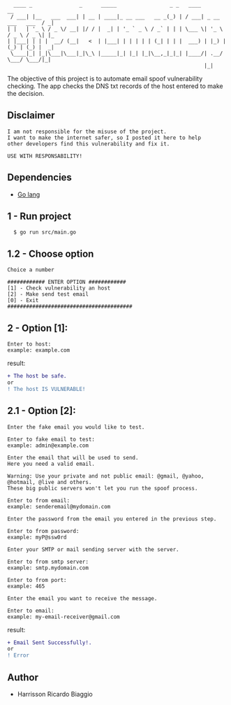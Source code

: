 
 ```
   ____ _               _      _____                 _ _   ____                     __ 
  / ___| |__   ___  ___| | __ | ____|_ __ ___   __ _(_) | / ___| _ __   ___   ___  / _|
 | |   | '_ \ / _ \/ __| |/ / |  _| | '_ ` _ \ / _` | | | \___ \| '_ \ / _ \ / _ \| |_ 
 | |___| | | |  __/ (__|   <  | |___| | | | | | (_| | | |  ___) | |_) | (_) | (_) |  _|
  \____|_| |_|\___|\___|_|\_\ |_____|_| |_| |_|\__,_|_|_| |____/| .__/ \___/ \___/|_|  
                                                                |_|                    
 ```

The objective of this project is to automate email spoof vulnerability checking.
The app checks the DNS txt records of the host entered to make the decision.

## Disclaimer

```
I am not responsible for the misuse of the project.
I want to make the internet safer, so I posted it here to help 
other developers find this vulnerability and fix it.

USE WITH RESPONSABILITY!
```

## Dependencies

- [Go lang](https://golang.org/dl/)


## 1 - Run project

```
  $ go run src/main.go
```


## 1.2 - Choose option

```
Choice a number

############ ENTER OPTION ############
[1] - Check vulnerability an host
[2] - Make send test email
[0] - Exit
########################################
```

## 2 - Option [1]:

```
Enter to host:
example: example.com
```

result:
```diff
+ The host be safe.
or
! The host IS VULNERABLE!
```

## 2.1 - Option [2]:

```
Enter the fake email you would like to test.

Enter to fake email to test:
example: admin@example.com
```
```
Enter the email that will be used to send.
Here you need a valid email.

Warning: Use your private and not public email: @gmail, @yahoo, @hotmail, @live and others.
These big public servers won't let you run the spoof process.

Enter to from email:
example: senderemail@mydomain.com
```
```
Enter the password from the email you entered in the previous step.

Enter to from password:
example: myP@ssw0rd
```
```
Enter your SMTP or mail sending server with the server.

Enter to from smtp server:
example: smtp.mydomain.com
```
```
Enter to from port:
example: 465
```
```
Enter the email you want to receive the message.

Enter to email:
example: my-email-receiver@gmail.com
```

result:
```diff
+ Email Sent Successfully!.
or
! Error
```

## Author
- Harrisson Ricardo Biaggio
